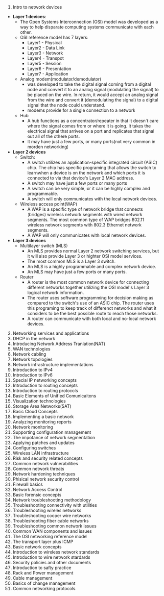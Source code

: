 1. Intro to network devices
  - **Layer 1 devices**:
    - The Open Systems Interconnection (OSI) model was developed as a way to help disparate computing systems communicate with each other.
    - OSI reference model has 7 layers:
      - Layer1 - Physical
      - Layer2 - Data Link
      - Layer3 - Network
      - Layer4 - Transpot
      - Layer5 - Session
      - Layer6 - Presentation
      - Layer7 - Application
    - Analog modem(modulator/demodulator)
      - was developed to take the digital signal coming from a digital node and convert it to an analog signal (modulating the signal) to be placed on the wire. In return, it would accept an analog signal from the wire and convert it (demodulating the signal) to a digital signal that the node could understand.
      - modems provide for a single connection to a network
    - Hub
      - A hub functions as a concentrator/repeater in that it doesn't care where the signal comes from or where it is going. It takes the electrical signal that arrives on a port and replicates that signal out all of the othere ports.
      - It may have just a few ports, or many ports(not very common in morden networking)
  - **Layer 2 devices**
    - Switch:
      - A switch utilizes an application-specific integrated circuit (ASIC) chip. The chip has specific programing that allows the switch to learnwhen a device is on the network and which ports it is connected to via that device's Layer 2 MAC address.
      - A switch may have just a few ports or many ports
      - A switch can be very simple, or it can be highly complex and programmable.
      - A switch will only communicates with the local network devices.
    - Wireless access point(WAP)
      - A WAP is a specific type of network bridge that connects (bridges) wireless network segments with wired network segments. The most common type of WAP bridges 802.11 wireless network segments with 802.3 Ethernet network segments.
      - A WAP will only communicates with local network devices.
  - **Layer 3 devices**
    - Multilayer switch (MLS)
      - An MLS provides normal Layer 2 network switching services, but it will also provide Layer 3 or highter OSI model services.
      - The most common MLS is a Layer 3 switch.
      - An MLS is a highly programmable and complex network device.
      - An MLS may have just a few ports or many ports.
    - Router
      - A router is the most common network device for connecting different networks together utilizing the OSI model's Layer 3 logical network information.
      - The router uses software programming for decision making as compared to the switch's use of an ASIC chip. The router uses this programing to keep track of differenct networks and what it considers to be the best possible route to reach those networks.
      - A router can communicate with both local and no-local network devices.
2. Networking services and applications
3. DHCP in the network
4. Introducing Network Address Tranlation(NAT)
5. WAN technologies
6. Network cabling
7. Network topologies
8. Network infrastructure implementations
9. Introduction to IPv4
10. Introduction to IPv6
11. Special IP networking concepts
12. Introduction to routing concepts
13. Introduction to routing protocols
14. Basic Elements of Unified Comunicaitons
15. Visualization technologies
16. Storage Area Networks(SAT)
17. Basic Cloud Concepts
18. Implementing a basic network
19. Analyzing monitoring reports
20. Network monitoring
21. Supporting configuration management
22. The impotance of network segmentation
23. Applying patches and updates
24. Configuring switches
25. Wireless LAN infrastructure
26. Risk and security related concepts
27. Common network vulnerabilities
28. Common network threats
29. Network hardening techniques
30. Phisical network security control
31. Firewall basics
32. Network Access Control
33. Basic forensic concepts
34. Network troubleshooting methodology
35. Troubleshooting connectivity with utilities
36. Troubleshooting wireles networks
37. Troubleshooting cooper wire networks
38. Troubleshooting fiber cable networks
39. Troubleshooting common network issues
40. Common WAN components and issues
41. The OSI networking reference model
42. The transport layer plus ICMP
43. Basic network concepts
44. Introduction to wireless network standards
45. Introduction to wire network stardards
46. Security policies and other documents
47. Introduction to safty practice
48. Rack and Power management
49. Cable management
50. Basics of change management
51. Common networking protocols
